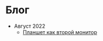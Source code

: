 # Блог

<ul>
  <li>Август 2022
    <ul>
      <li><a href="tablet-as-second-monitor">Планшет как второй монитор</a></li>
    </ul>
  </li>
</ul>
